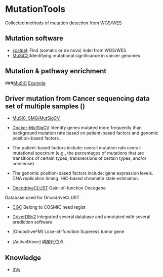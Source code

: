 # MutationTools
Collected methods of mutation detection from WGS/WES

## Mutation software
- [scalpel](http://scalpel.sourceforge.net/manual.html): Find (somatic or de novo) indel from WGS/WES 
- [MuSiC2](https://github.com/ding-lab/MuSiC2):Identifying mutational significance in cancer genomes

## Mutation & pathway enrichment
###[MuSiC](http://gmt.genome.wustl.edu/packages/genome-music/index.html)
[Example](http://wp.zxzyl.com/?p=276)

## Driver mutation from Cancer sequencing data set of multiple samples ()
- [MuSiC-SMG/MutSigCV](http://software.broadinstitute.org/cancer/software/genepattern/modules/docs/MutSigCV) 
- [Docker-MutSigCV](https://hub.docker.com/r/argrosso/mutsigcv/)
Identify genes mutated more frequently than background mutation rate based on patient-based factors and genomic position-based factors.
- The patient-based factors include:
overall mutation rate
overall mutational spectrum (e.g., the percentages of mutations that are transitions of certain types, transversions of certain types, and/or nonsense)
- The genomic position-based factors include:
gene expression levels.
DNA replication timing.
HiC-based chromatin state estimation.

- [OncodriveCLUST](https://bitbucket.org/bbglab/oncodriveclust) Gain-of-function Oncogene

Database used for OncodriveCLUST
- [CGC](http://cancer.sanger.ac.uk/census/) Belong to COSMIC
  need regist
- [DriverDBv2](http://driverdb.tms.cmu.edu.tw/driverdbv2/)
Integrated several database and annotated with several prediction software

- [OncodriveFM] Lose-of-function Superess tumor gene

- [ActiveDriver] 磷酸化位点

###



## Knowledge
- [SVs](http://biosb.nl/wp-content/uploads/2014/10/Day-2-Guryev-CNV-calling-in-Gene-Panels.pdf)
